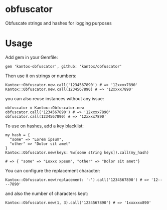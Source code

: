 # obfuscator
Obfuscate strings and hashes for logging purposes

# Usage

Add gem in your Gemfile:

    gem 'kantox-obfuscator', github: 'kantox/obfuscator'

Then use it on strings or numbers:

    Kantox::Obfuscator.new.call('1234567890') # => '12xxxx7890'
    Kantox::Obfuscator.new.call(1234567890) # => '12xxxx7890'

you can also reuse instances without any issue:

    obfuscator = Kantox::Obfuscator.new
    obfuscator.call('1234567890') # => '12xxxx7890'
    obfuscator.call(1234567890) # => '12xxxx7890'

To use on hashes, add a key blacklist:

    my_hash = {
      "some" => "Lorem ipsum",
      "other" => "Dolor sit amet"
    }
    Kantox::Obfuscator.new(keys: %w[some string keys]).call(my_hash)

    # => { "some" => "Loxxx xpsum", "other" => "Dolor sit amet"}

You can configure the replacement character:

    Kantox::Obfuscator.new(replacement: '-').call('1234567890') # => '12----7890'

and also the number of characters kept:

    Kantox::Obfuscator.new(1, 3).call('1234567890') # => '1xxxxxx890'
